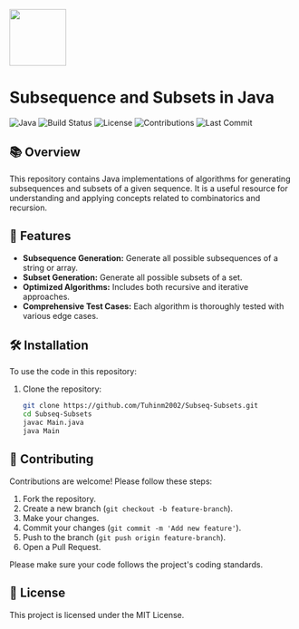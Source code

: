<p align="left">
  <img src="https://as1.ftcdn.net/v2/jpg/05/26/58/82/1000_F_526588256_RsCjyS91WJ4T3MA2J4xpTqokLUlGHkyK.jpg" width="100" />
</p>

# Subsequence and Subsets in Java

![Java](https://img.shields.io/badge/Java-ED8B00?style=for-the-badge&logo=java&logoColor=white)
![Build Status](https://img.shields.io/github/actions/workflow/status/your-username/your-repo-name/ci.yml?branch=main&style=for-the-badge)
![License](https://img.shields.io/github/license/your-username/your-repo-name?style=for-the-badge)
![Contributions](https://img.shields.io/badge/contributions-welcome-brightgreen?style=for-the-badge)
![Last Commit](https://img.shields.io/github/last-commit/your-username/your-repo-name?style=for-the-badge)

## 📚 Overview

This repository contains Java implementations of algorithms for generating subsequences and subsets of a given sequence. It is a useful resource for understanding and applying concepts related to combinatorics and recursion.

## 🚀 Features

- **Subsequence Generation:** Generate all possible subsequences of a string or array.
- **Subset Generation:** Generate all possible subsets of a set.
- **Optimized Algorithms:** Includes both recursive and iterative approaches.
- **Comprehensive Test Cases:** Each algorithm is thoroughly tested with various edge cases.

## 🛠️ Installation

To use the code in this repository:

1. Clone the repository:
   ```bash
   git clone https://github.com/Tuhinm2002/Subseq-Subsets.git
   cd Subseq-Subsets
   javac Main.java
   java Main


## 🤝 Contributing

Contributions are welcome! Please follow these steps:

1. Fork the repository.
2. Create a new branch (`git checkout -b feature-branch`).
3. Make your changes.
4. Commit your changes (`git commit -m 'Add new feature'`).
5. Push to the branch (`git push origin feature-branch`).
6. Open a Pull Request.

Please make sure your code follows the project's coding standards.

## 📝 **License**
This project is licensed under the MIT License.
